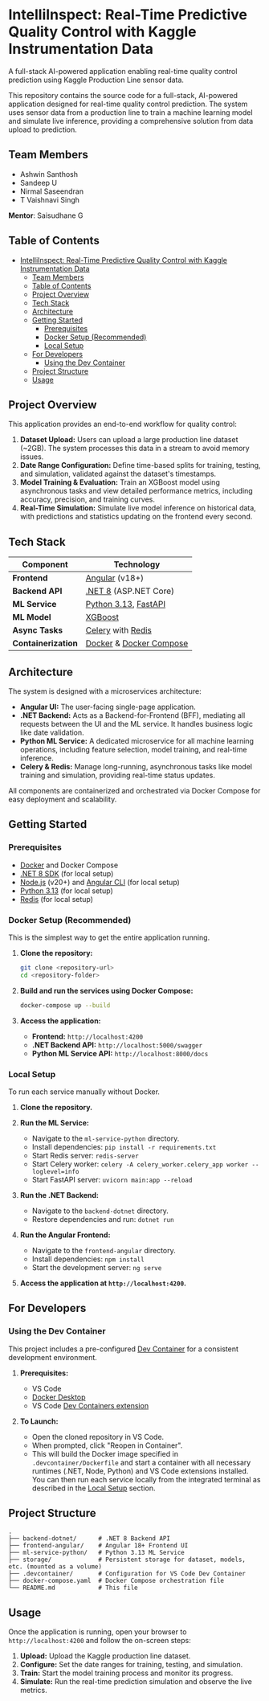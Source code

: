 # IntelliInspect: Real-Time Predictive Quality Control with Kaggle Instrumentation Data

A full-stack AI-powered application enabling real-time quality control prediction using Kaggle Production Line sensor data.

This repository contains the source code for a full-stack, AI-powered application designed for real-time quality control prediction. The system uses sensor data from a production line to train a machine learning model and simulate live inference, providing a comprehensive solution from data upload to prediction.

## Team Members

- Ashwin Santhosh
- Sandeep U
- Nirmal Saseendran
- T Vaishnavi Singh

**Mentor**: Saisudhane G

## Table of Contents

- [IntelliInspect: Real-Time Predictive Quality Control with Kaggle Instrumentation Data](#intelliinspect-real-time-predictive-quality-control-with-kaggle-instrumentation-data)
  - [Team Members](#team-members)
  - [Table of Contents](#table-of-contents)
  - [Project Overview](#project-overview)
  - [Tech Stack](#tech-stack)
  - [Architecture](#architecture)
  - [Getting Started](#getting-started)
    - [Prerequisites](#prerequisites)
    - [Docker Setup (Recommended)](#docker-setup-recommended)
    - [Local Setup](#local-setup)
  - [For Developers](#for-developers)
    - [Using the Dev Container](#using-the-dev-container)
  - [Project Structure](#project-structure)
  - [Usage](#usage)

## Project Overview

This application provides an end-to-end workflow for quality control:

1. **Dataset Upload:** Users can upload a large production line dataset (~2GB). The system processes this data in a stream to avoid memory issues.
2. **Date Range Configuration:** Define time-based splits for training, testing, and simulation, validated against the dataset's timestamps.
3. **Model Training & Evaluation:** Train an XGBoost model using asynchronous tasks and view detailed performance metrics, including accuracy, precision, and training curves.
4. **Real-Time Simulation:** Simulate live model inference on historical data, with predictions and statistics updating on the frontend every second.

## Tech Stack

| Component            | Technology                                                                             |
| -------------------- | -------------------------------------------------------------------------------------- |
| **Frontend**         | [Angular](https://angular.io/) (v18+)                                                  |
| **Backend API**      | [.NET 8](https://dotnet.microsoft.com/en-us/) (ASP.NET Core)                           |
| **ML Service**       | [Python 3.13](https://www.python.org/), [FastAPI](https://fastapi.tiangolo.com/)       |
| **ML Model**         | [XGBoost](https://xgboost.ai/)                                                         |
| **Async Tasks**      | [Celery](https://docs.celeryq.dev/en/stable/) with [Redis](https://redis.io/)          |
| **Containerization** | [Docker](https://www.docker.com/) & [Docker Compose](https://docs.docker.com/compose/) |

## Architecture

The system is designed with a microservices architecture:

- **Angular UI:** The user-facing single-page application.
- **.NET Backend:** Acts as a Backend-for-Frontend (BFF), mediating all requests between the UI and the ML service. It handles business logic like date validation.
- **Python ML Service:** A dedicated microservice for all machine learning operations, including feature selection, model training, and real-time inference.
- **Celery & Redis:** Manage long-running, asynchronous tasks like model training and simulation, providing real-time status updates.

All components are containerized and orchestrated via Docker Compose for easy deployment and scalability.

## Getting Started

### Prerequisites

- [Docker](https://www.docker.com/products/docker-desktop/) and Docker Compose
- [.NET 8 SDK](https://dotnet.microsoft.com/download/dotnet/8.0) (for local setup)
- [Node.js](https://nodejs.org/) (v20+) and [Angular CLI](https://angular.io/cli) (for local setup)
- [Python 3.13](https://www.python.org/downloads/) (for local setup)
- [Redis](https://redis.io/docs/getting-started/installation/) (for local setup)

### Docker Setup (Recommended)

This is the simplest way to get the entire application running.

1. **Clone the repository:**

    ```bash
    git clone <repository-url>
    cd <repository-folder>
    ```

2. **Build and run the services using Docker Compose:**

    ```bash
    docker-compose up --build
    ```

3. **Access the application:**
    - **Frontend:** `http://localhost:4200`
    - **.NET Backend API:** `http://localhost:5000/swagger`
    - **Python ML Service API:** `http://localhost:8000/docs`

### Local Setup

To run each service manually without Docker.

1. **Clone the repository.**

2. **Run the ML Service:**
    - Navigate to the `ml-service-python` directory.
    - Install dependencies: `pip install -r requirements.txt`
    - Start Redis server: `redis-server`
    - Start Celery worker: `celery -A celery_worker.celery_app worker --loglevel=info`
    - Start FastAPI server: `uvicorn main:app --reload`

3. **Run the .NET Backend:**
    - Navigate to the `backend-dotnet` directory.
    - Restore dependencies and run: `dotnet run`

4. **Run the Angular Frontend:**
    - Navigate to the `frontend-angular` directory.
    - Install dependencies: `npm install`
    - Start the development server: `ng serve`

5. **Access the application at `http://localhost:4200`.**

## For Developers

### Using the Dev Container

This project includes a pre-configured [Dev Container](https://containers.dev/) for a consistent development environment.

1. **Prerequisites:**
    - VS Code
    - [Docker Desktop](https://www.docker.com/products/docker-desktop/)
    - VS Code [Dev Containers extension](https://marketplace.visualstudio.com/items?itemName=ms-vscode-remote.remote-containers)

2. **To Launch:**
    - Open the cloned repository in VS Code.
    - When prompted, click "Reopen in Container".
    - This will build the Docker image specified in `.devcontainer/Dockerfile` and start a container with all necessary runtimes (.NET, Node, Python) and VS Code extensions installed. You can then run each service locally from the integrated terminal as described in the [Local Setup](#local-setup) section.

## Project Structure

```
.
├── backend-dotnet/      # .NET 8 Backend API
├── frontend-angular/    # Angular 18+ Frontend UI
├── ml-service-python/   # Python 3.13 ML Service
├── storage/             # Persistent storage for dataset, models, etc. (mounted as a volume)
├── .devcontainer/       # Configuration for VS Code Dev Container
├── docker-compose.yaml  # Docker Compose orchestration file
└── README.md            # This file
```

## Usage

Once the application is running, open your browser to `http://localhost:4200` and follow the on-screen steps:

1. **Upload:** Upload the Kaggle production line dataset.
2. **Configure:** Set the date ranges for training, testing, and simulation.
3. **Train:** Start the model training process and monitor its progress.
4. **Simulate:** Run the real-time prediction simulation and observe the live metrics.
